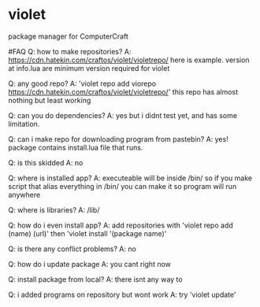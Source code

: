 # violet
package manager for ComputerCraft

#FAQ
Q: how to make repositories?
A: https://cdn.hatekin.com/craftos/violet/violetrepo/ here is example. version at info.lua are minimum version required for violet

Q: any good repo?
A: 'violet repo add viorepo https://cdn.hatekin.com/craftos/violet/violetrepo/' this repo has almost nothing but least working

Q: can you do dependencies?
A: yes but i didnt test yet, and has some limitation.

Q: can i make repo for downloading program from pastebin?
A: yes! package contains install.lua file that runs.

Q: is this skidded
A: no

Q: where is installed app?
A: executeable will be inside /bin/ so if you make script that alias everything in /bin/ you can make it so program will run anywhere

Q: where is libraries?
A: /lib/

Q: how do i even install app?
A: add repositories with 'violet repo add (name) (url)' then 'violet install '(package name)'

Q: is there any conflict problems?
A: no

Q: how do i update package
A: you cant right now

Q: install package from local?
A: there isnt any way to

Q: i added programs on repository but wont work
A: try 'violet update'

